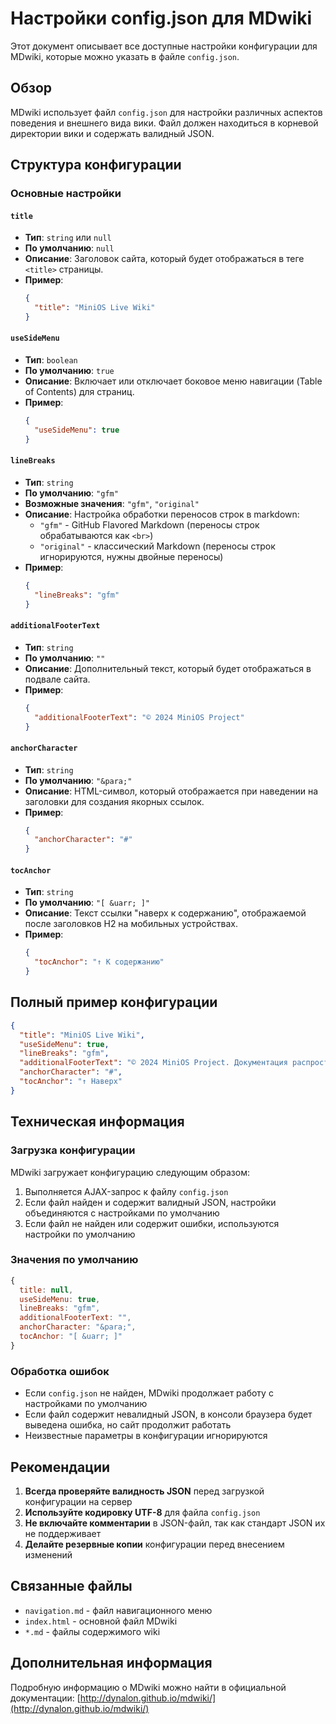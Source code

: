 # Настройки config.json для MDwiki

Этот документ описывает все доступные настройки конфигурации для MDwiki, которые можно указать в файле `config.json`.

## Обзор

MDwiki использует файл `config.json` для настройки различных аспектов поведения и внешнего вида вики. Файл должен находиться в корневой директории вики и содержать валидный JSON.

## Структура конфигурации

### Основные настройки

#### `title`
- **Тип**: `string` или `null`
- **По умолчанию**: `null`
- **Описание**: Заголовок сайта, который будет отображаться в теге `<title>` страницы.
- **Пример**: 
  ```json
  {
    "title": "MiniOS Live Wiki"
  }
  ```

#### `useSideMenu`
- **Тип**: `boolean`
- **По умолчанию**: `true`
- **Описание**: Включает или отключает боковое меню навигации (Table of Contents) для страниц.
- **Пример**:
  ```json
  {
    "useSideMenu": true
  }
  ```

#### `lineBreaks`
- **Тип**: `string`
- **По умолчанию**: `"gfm"`
- **Возможные значения**: `"gfm"`, `"original"`
- **Описание**: Настройка обработки переносов строк в markdown:
  - `"gfm"` - GitHub Flavored Markdown (переносы строк обрабатываются как `<br>`)
  - `"original"` - классический Markdown (переносы строк игнорируются, нужны двойные переносы)
- **Пример**:
  ```json
  {
    "lineBreaks": "gfm"
  }
  ```

#### `additionalFooterText`
- **Тип**: `string`
- **По умолчанию**: `""`
- **Описание**: Дополнительный текст, который будет отображаться в подвале сайта.
- **Пример**:
  ```json
  {
    "additionalFooterText": "© 2024 MiniOS Project"
  }
  ```

#### `anchorCharacter`
- **Тип**: `string`
- **По умолчанию**: `"&para;"`
- **Описание**: HTML-символ, который отображается при наведении на заголовки для создания якорных ссылок.
- **Пример**:
  ```json
  {
    "anchorCharacter": "#"
  }
  ```

#### `tocAnchor`
- **Тип**: `string`
- **По умолчанию**: `"[ &uarr; ]"`
- **Описание**: Текст ссылки "наверх к содержанию", отображаемой после заголовков H2 на мобильных устройствах.
- **Пример**:
  ```json
  {
    "tocAnchor": "↑ К содержанию"
  }
  ```

## Полный пример конфигурации

```json
{
  "title": "MiniOS Live Wiki",
  "useSideMenu": true,
  "lineBreaks": "gfm",
  "additionalFooterText": "© 2024 MiniOS Project. Документация распространяется под лицензией MIT.",
  "anchorCharacter": "#",
  "tocAnchor": "↑ Наверх"
}
```

## Техническая информация

### Загрузка конфигурации

MDwiki загружает конфигурацию следующим образом:

1. Выполняется AJAX-запрос к файлу `config.json`
2. Если файл найден и содержит валидный JSON, настройки объединяются с настройками по умолчанию
3. Если файл не найден или содержит ошибки, используются настройки по умолчанию

### Значения по умолчанию

```javascript
{
  title: null,
  useSideMenu: true,
  lineBreaks: "gfm",
  additionalFooterText: "",
  anchorCharacter: "&para;",
  tocAnchor: "[ &uarr; ]"
}
```

### Обработка ошибок

- Если `config.json` не найден, MDwiki продолжает работу с настройками по умолчанию
- Если файл содержит невалидный JSON, в консоли браузера будет выведена ошибка, но сайт продолжит работать
- Неизвестные параметры в конфигурации игнорируются

## Рекомендации

1. **Всегда проверяйте валидность JSON** перед загрузкой конфигурации на сервер
2. **Используйте кодировку UTF-8** для файла `config.json`
3. **Не включайте комментарии** в JSON-файл, так как стандарт JSON их не поддерживает
4. **Делайте резервные копии** конфигурации перед внесением изменений

## Связанные файлы

- `navigation.md` - файл навигационного меню
- `index.html` - основной файл MDwiki
- `*.md` - файлы содержимого wiki

## Дополнительная информация

Подробную информацию о MDwiki можно найти в официальной документации: [http://dynalon.github.io/mdwiki/](http://dynalon.github.io/mdwiki/)
